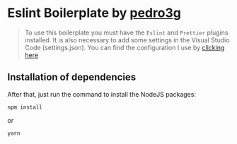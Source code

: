 # Eslint Boilerplate by [pedro3g](https://github.com/pedro3g)

> To use this boilerplate you must have the ``Eslint`` and ``Prettier`` plugins installed.
> It is also necessary to add some settings in the Visual Studio Code (settings.json). You can find the configuration I use by [clicking here](https://gist.github.com/krelod/881e95638b6078cd51cbff383a4078fe)

## Installation of dependencies

After that, just run the command to install the NodeJS packages:
```
npm install
```
or
```
yarn
```
